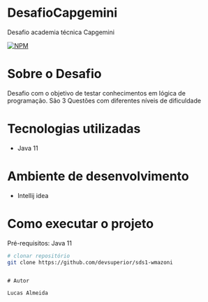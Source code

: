 # DesafioCapgemini
Desafio academia técnica Capgemini

[![NPM](https://img.shields.io/npm/l/react)](https://github.com/DevLucas-Almeida/DesafioCapgemini/blob/main/LICENSE) 

# Sobre o Desafio

Desafio com o objetivo de testar conhecimentos em lógica de programação. São 3 Questões com diferentes níveis de dificuldade

# Tecnologias utilizadas

- Java 11

# Ambiente de desenvolvimento

- Intellij idea

# Como executar o projeto

Pré-requisitos: Java 11

```bash
# clonar repositório
git clone https://github.com/devsuperior/sds1-wmazoni


```


```

# Autor

Lucas Almeida
